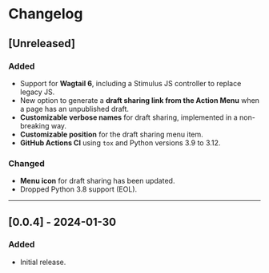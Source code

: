 # Changelog

## [Unreleased]

### Added

- Support for **Wagtail 6**, including a Stimulus JS controller to replace legacy JS.
- New option to generate a **draft sharing link from the Action Menu** when a page has an unpublished draft.
- **Customizable verbose names** for draft sharing, implemented in a non-breaking way.
- **Customizable position** for the draft sharing menu item.
- **GitHub Actions CI** using `tox` and Python versions 3.9 to 3.12.


### Changed

- **Menu icon** for draft sharing has been updated.
- Dropped Python 3.8 support (EOL).

---

## [0.0.4] - 2024-01-30

### Added

- Initial release.
